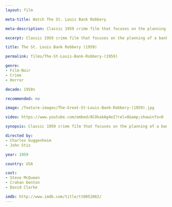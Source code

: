 ```yaml
---
layout: film

meta-title: Watch The St. Louis Bank Robbery

meta-description: Classic 1959 crime film that focuses on the planning of a bank robbery in St. Louis. Watch classic films at La Filmothèque.

excerpt: Classic 1959 crime film that focuses on the planning of a bank robbery in St. Louis. Steve McQueen stars as a college dropout, hoping that the stolen money would help him go back to college. Unfortunately, the robbery doesn't go off as planned. The movie is based on a real 1953 bank robbery attempt in St. Louis.

title: The St. Louis Bank Robbery (1959)

permalink: films/The-St-Louis-Bank-Robbery-(1959)

genre:
- Film-Noir
- Crime
- Horror

decade: 1950s

recommended: no

image: /feature-images/The-Great-St-Louis-Bank-Robbery-(1959).jpg

video: https://www.youtube.com/embed/8COkakAg4eI?rel=0&amp;showinfo=0

synopsis: Classic 1959 crime film that focuses on the planning of a bank robbery in St. Louis. Steve McQueen stars as a college dropout, hoping that the stolen money would help him go back to college. Unfortunately, the robbery doesn't go off as planned. The movie is based on a real 1953 bank robbery attempt in St. Louis.

directed by:
- Charles Guggenheim
- John Stix

year: 1959

country: USA

cast:
- Steve McQueen
- Crahan Denton
- David Clarke

imdb: http://www.imdb.com/title/tt0052862/
---
```



